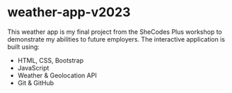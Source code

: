 # weather-app-v2023
This weather app is my final project from the SheCodes Plus workshop to demonstrate my abilities to future employers. The interactive application is built using: 
- HTML, CSS, Bootstrap
- JavaScript
- Weather & Geolocation API
- Git & GitHub
